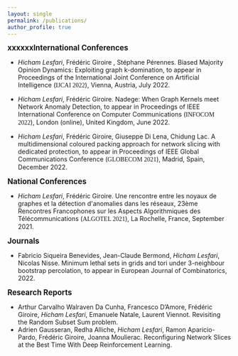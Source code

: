 ```yaml
---
layout: single
permalink: /publications/
author_profile: true
---
```


<span style="font-size:1.2em;">**xxxxxxInternational Conferences**</span>
* <em>Hicham Lesfari</em>, Frédéric Giroire , Stéphane Pérennes. <a>Biased Majority Opinion Dynamics: Exploiting graph k-domination</a>,
        to appear in Proceedings of the International Joint Conference on Artificial Intelligence
        (<span style="font-family: Georgia; ">IJCAI 2022</span>), Vienna, Austria, July 2022.

* <em>Hicham Lesfari</em>, Frédéric Giroire. <a>Nadege: When Graph Kernels meet Network Anomaly Detection</a>,
        to appear in Proceedings of IEEE International Conference on Computer Communications
        (<span style="font-family: Georgia; ">INFOCOM 2022</span>), London (online), United Kingdom, June 2022.
  
* <em>Hicham Lesfari</em>, Frédéric Giroire, Giuseppe Di Lena, Chidung Lac. <a>A multidimensional coloured packing approach for network slicing with dedicated protection</a>,
        to appear in  Proceedings of IEEE Global Communications Conference
        (<span style="font-family: Georgia; ">GLOBECOM 2021</span>), Madrid, Spain, December 2022.
  
<span style="font-size:1.2em;">**National Conferences**</span>
* <em>Hicham Lesfari</em>, Frédéric Giroire. <a>Une rencontre entre les noyaux de graphes et la détection d'anomalies dans les réseaux</a>,
        23ème Rencontres Francophones sur les Aspects Algorithmiques des Télécommunications
        (<span style="font-family: Georgia; ">ALGOTEL 2021</span>), La Rochelle, France, September 2021.

<span style="font-size:1.2em;">**Journals**</span>
* Fabricio Siqueira Benevides, Jean-Claude Bermond, <em>Hicham Lesfari</em>, Nicolas Nisse. <a>Minimum lethal sets in grids and tori under 3-neighbour bootstrap percolation</a>,
        to appear in European Journal of Combinatorics, 2022.

<span style="font-size:1.2em;">**Research Reports**</span>
* Arthur Carvalho Walraven Da Cunha, Francesco D’Amore, Frédéric Giroire, <em>Hicham Lesfari</em>, Emanuele Natale, Laurent Viennot. <a>Revisiting the Random Subset Sum problem</a>.
* Adrien Gausseran, Redha Alliche, <em>Hicham Lesfari</em>, Ramon Aparicio-Pardo, Frédéric Giroire, Joanna Moulierac. <a>Reconfiguring Network
Slices at the Best Time With Deep Reinforcement Learning</a>.